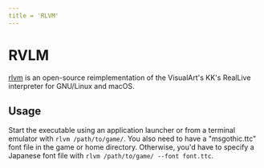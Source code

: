 ```yaml
---
title = 'RLVM'
---
```


# RVLM

[rlvm](https://github.com/eglaysher/rlvm) is an open-source reimplementation of the VisualArt's KK's RealLive interpreter for GNU/Linux and macOS.

## Usage

Start the executable using an application launcher or from a terminal emulator with `rlvm /path/to/game/`. You also need to have a "msgothic.ttc" font file in the game or home directory. Otherwise, you'd have to specify a Japanese font file with `rlvm /path/to/game/ --font font.ttc`.

